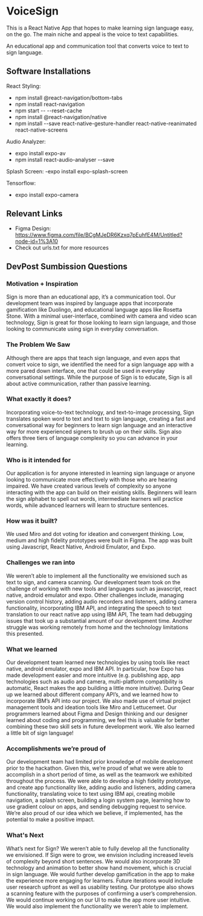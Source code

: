 # VoiceSign

This is a React Native App that hopes to make learning sign language easy, on the go. The main niche and appeal is the voice to text capabilities.

An educational app and communication tool that converts voice to text to sign language. 

## Software Installations

React Styling:
- npm install @react-navigation/bottom-tabs
- npm install react-navigation
- npm start -- --reset-cache
- npm install @react-navigation/native
- npm install --save react-native-gesture-handler react-native-reanimated react-native-screens

Audio Analyzer:
- expo install expo-av
- npm install react-audio-analyser --save

Splash Screen:
-expo install expo-splash-screen

Tensorflow:
- expo install expo-camera

## Relevant Links

- Figma Design: https://www.figma.com/file/BCgMJeDR6Kzxq7pEuhfE4M/Untitled?node-id=1%3A10
- Check out urls.txt for more resources

## DevPost Sumbission Questions

### Motivation + Inspiration

Sign is more than an educational app, it’s a communication tool. Our development team was inspired by language apps that incorporate gamification like Duolingo, and educational language apps like Rosetta Stone. With a minimal user-interface, combined with camera and video scan technology, Sign is great for those looking to learn sign language, and those looking to communicate using sign in everyday conversation.

### The Problem We Saw

Although there are apps that teach sign language, and even apps that convert voice to sign, we identified the need for a sign language app with a more pared down interface, one that could be used in everyday conversational settings. While the purpose of Sign is to educate, Sign is all about active communication, rather than passive learning.

### What exactly it does?

Incorporating voice-to-text technology, and text-to-image processing, Sign translates spoken word to text and text to sign language, creating a fast and conversational way for beginners to learn sign language and an interactive way for more experienced signers to brush up on their skills. Sign also offers three tiers of language complexity so you can advance in your learning.

### Who is it intended for

Our application is for anyone interested in learning sign language or anyone looking to communicate more effectively with those who are hearing impaired. We have created various levels of complexity so anyone interacting with the app can build on their existing skills. Beginners will learn the sign alphabet to spell out words, intermediate learners will practice words, while advanced learners will learn to structure sentences.

### How was it built?

We used Miro and dot voting for ideation and convergent thinking. Low, medium and high fidelity prototypes were built in Figma. The app was built using Javascript, React Native, Android Emulator, and Expo.

### Challenges we ran into 

We weren’t able to implement all the functionality we envisioned such as text to sign, and camera scanning. Our development team took on the challenge of working with new tools and languages such as javascript, react native, android emulator and expo. Other challenges include, managing version control history, adding audio recorders and listeners, adding camera functionality, incorporating IBM API, and integrating the speech to text translation to our react native app using IBM API, The team had debugging issues that took up a substantial amount of our development time. Another struggle was working remotely from home and the technology limitations this presented.

### What we learned

Our development team learned new technologies by using tools like react native, android emulator, expo and IBM API. In particular, how Expo has made development easier and more intuitive (e.g. publishing app, app technologies such as audio and camera, multi-platform compatibility is automatic, React makes the app building a little more intuitive). During Gear up we learned about different company API’s, and we learned how to incorporate IBM’s API into our project. We also made use of virtual project management tools and ideation tools like Miro and Lettucemeet. Our programmers learned about Figma and Design thinking and our designer learned about coding and programming, we feel this is valuable for better combining these two skill sets in future development work. We also learned a little bit of sign language!

### Accomplishments we’re proud of

Our development team had limited prior knowledge of mobile development prior to the hackathon. Given this, we’re proud of what we were able to accomplish in a short period of time, as well as the teamwork we exhibited throughout the process. We were able to develop a high fidelity prototype, and create app functionality like, adding audio and listeners, adding camera functionality, translating voice to text using IBM api, creating mobile navigation, a splash screen, building a login system page, learning how to use gradient colour on apps, and sending debugging request to service. We’re also proud of our idea which we believe, if implemented, has the potential to make a positive impact.

### What's Next

What’s next for Sign? We weren’t able to fully develop all the functionality we envisioned. If Sign were to grow, we envision including increased levels of complexity beyond short sentences. We would also incorporate 3D technology and animation to better show hand movement, which is crucial in sign language. We would further develop gamification in the app to make the experience more engaging for learners. Future iterations would include user research upfront as well as usability testing. Our prototype also shows a scanning feature with the purposes of confirming a user’s comprehension. We would continue working on our UI to make the app more user intuitive. We would also implement the functionality we weren’t able to implement.
